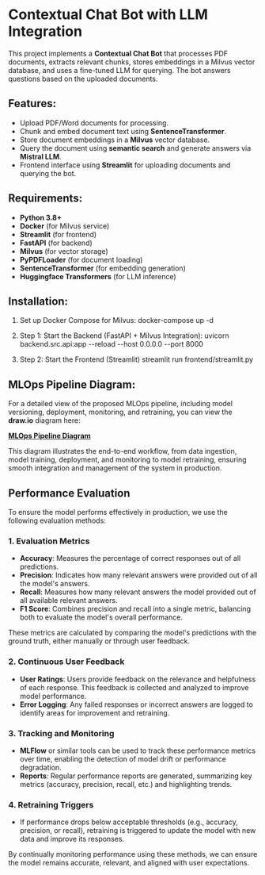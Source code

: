 # Contextual Chat Bot with LLM Integration

This project implements a **Contextual Chat Bot** that processes PDF documents, extracts relevant chunks, stores embeddings in a Milvus vector database, and uses a fine-tuned LLM for querying. The bot answers questions based on the uploaded documents.

## Features:
- Upload PDF/Word documents for processing.
- Chunk and embed document text using **SentenceTransformer**.
- Store document embeddings in a **Milvus** vector database.
- Query the document using **semantic search** and generate answers via **Mistral LLM**.
- Frontend interface using **Streamlit** for uploading documents and querying the bot.

## Requirements:
- **Python 3.8+**
- **Docker** (for Milvus service)
- **Streamlit** (for frontend)
- **FastAPI** (for backend)
- **Milvus** (for vector storage)
- **PyPDFLoader** (for document loading)
- **SentenceTransformer** (for embedding generation)
- **Huggingface Transformers** (for LLM inference)

## Installation:

1. Set up Docker Compose for Milvus:
   docker-compose up -d

2. Step 1: Start the Backend (FastAPI + Milvus Integration):
uvicorn backend.src.api:app --reload --host 0.0.0.0 --port 8000

3. Step 2: Start the Frontend (Streamlit)
streamlit run frontend/streamlit.py

## MLOps Pipeline Diagram:

For a detailed view of the proposed MLOps pipeline, including model versioning, deployment, monitoring, and retraining, you can view the **draw.io** diagram here:

[**MLOps Pipeline Diagram**](https://app.diagrams.net/#G1wHFtH6ztN0gsAqE3pY9Av09VwDk18gM7)

This diagram illustrates the end-to-end workflow, from data ingestion, model training, deployment, and monitoring to model retraining, ensuring smooth integration and management of the system in production.

## Performance Evaluation

To ensure the model performs effectively in production, we use the following evaluation methods:

### 1. **Evaluation Metrics**
   - **Accuracy**: Measures the percentage of correct responses out of all predictions.
   - **Precision**: Indicates how many relevant answers were provided out of all the model's answers.
   - **Recall**: Measures how many relevant answers the model provided out of all available relevant answers.
   - **F1 Score**: Combines precision and recall into a single metric, balancing both to evaluate the model's overall performance.

These metrics are calculated by comparing the model's predictions with the ground truth, either manually or through user feedback.

### 2. **Continuous User Feedback**
   - **User Ratings**: Users provide feedback on the relevance and helpfulness of each response. This feedback is collected and analyzed to improve model performance.
   - **Error Logging**: Any failed responses or incorrect answers are logged to identify areas for improvement and retraining.

### 3. **Tracking and Monitoring**
   - **MLFlow** or similar tools can be used to track these performance metrics over time, enabling the detection of model drift or performance degradation.
   - **Reports**: Regular performance reports are generated, summarizing key metrics (accuracy, precision, recall, etc.) and highlighting trends.

### 4. **Retraining Triggers**
   - If performance drops below acceptable thresholds (e.g., accuracy, precision, or recall), retraining is triggered to update the model with new data and improve its responses.

By continually monitoring performance using these methods, we can ensure the model remains accurate, relevant, and aligned with user expectations.


